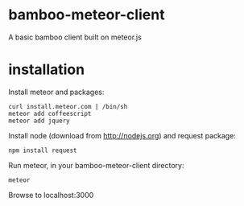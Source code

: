 bamboo-meteor-client
====================

A basic bamboo client built on meteor.js

installation
============
Install meteor and packages:

    curl install.meteor.com | /bin/sh
    meteor add coffeescript
    meteor add jquery

Install node (download from http://nodejs.org) and request package:
    
    npm install request

Run meteor, in your bamboo-meteor-client directory:

    meteor

Browse to localhost:3000

